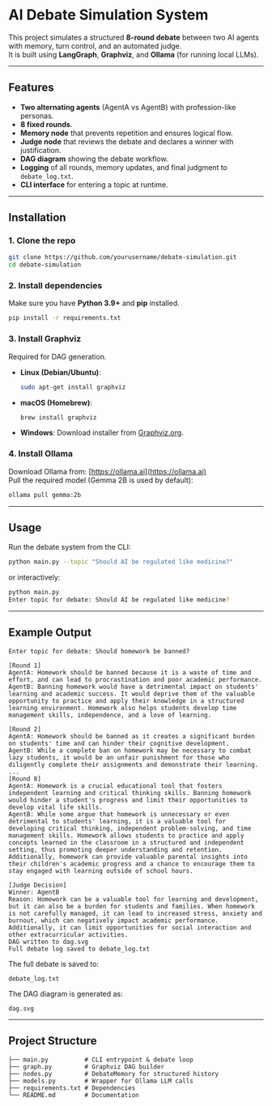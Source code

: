 # AI Debate Simulation System

This project simulates a structured **8-round debate** between two AI agents with memory, turn control, and an automated judge.  
It is built using **LangGraph**, **Graphviz**, and **Ollama** (for running local LLMs).

---

## Features
- **Two alternating agents** (AgentA vs AgentB) with profession-like personas.
- **8 fixed rounds**.
- **Memory node** that prevents repetition and ensures logical flow.
- **Judge node** that reviews the debate and declares a winner with justification.
- **DAG diagram** showing the debate workflow.
- **Logging** of all rounds, memory updates, and final judgment to `debate_log.txt`.
- **CLI interface** for entering a topic at runtime.

---

## Installation

### 1. Clone the repo
```bash
git clone https://github.com/yourusername/debate-simulation.git
cd debate-simulation
```

### 2. Install dependencies
Make sure you have **Python 3.9+** and **pip** installed.

```bash
pip install -r requirements.txt
```

### 3. Install Graphviz
Required for DAG generation.

- **Linux (Debian/Ubuntu)**:
  ```bash
  sudo apt-get install graphviz
  ```
- **macOS (Homebrew)**:
  ```bash
  brew install graphviz
  ```
- **Windows**: Download installer from [Graphviz.org](https://graphviz.org/download/).

### 4. Install Ollama
Download Ollama from: [https://ollama.ai](https://ollama.ai)  
Pull the required model (Gemma 2B is used by default):

```bash
ollama pull gemma:2b
```

---

## Usage

Run the debate system from the CLI:

```bash
python main.py --topic "Should AI be regulated like medicine?"
```

or interactively:

```bash
python main.py
Enter topic for debate: Should AI be regulated like medicine?
```

---

## Example Output

```text
Enter topic for debate: Should homework be banned?

[Round 1]
AgentA: Homework should be banned because it is a waste of time and effort, and can lead to procrastination and poor academic performance.
AgentB: Banning homework would have a detrimental impact on students' learning and academic success. It would deprive them of the valuable opportunity to practice and apply their knowledge in a structured learning environment. Homework also helps students develop time management skills, independence, and a love of learning.

[Round 2]
AgentA: Homework should be banned as it creates a significant burden on students' time and can hinder their cognitive development.
AgentB: While a complete ban on homework may be necessary to combat lazy students, it would be an unfair punishment for those who diligently complete their assignments and demonstrate their learning.
...
[Round 8]
AgentA: Homework is a crucial educational tool that fosters independent learning and critical thinking skills. Banning homework would hinder a student's progress and limit their opportunities to develop vital life skills.
AgentB: While some argue that homework is unnecessary or even detrimental to students' learning, it is a valuable tool for developing critical thinking, independent problem-solving, and time management skills. Homework allows students to practice and apply concepts learned in the classroom in a structured and independent setting, thus promoting deeper understanding and retention. Additionally, homework can provide valuable parental insights into their children's academic progress and a chance to encourage them to stay engaged with learning outside of school hours.

[Judge Decision]
Winner: AgentB
Reason: Homework can be a valuable tool for learning and development, but it can also be a burden for students and families. When homework is not carefully managed, it can lead to increased stress, anxiety and burnout, which can negatively impact academic performance. Additionally, it can limit opportunities for social interaction and other extracurricular activities.
DAG written to dag.svg
Full debate log saved to debate_log.txt
```

The full debate is saved to:
```
debate_log.txt
```

The DAG diagram is generated as:
```
dag.svg
```

---

## Project Structure

```
├── main.py          # CLI entrypoint & debate loop
├── graph.py         # Graphviz DAG builder
├── nodes.py         # DebateMemory for structured history
├── models.py        # Wrapper for Ollama LLM calls
├── requirements.txt # Dependencies
└── README.md        # Documentation
```

